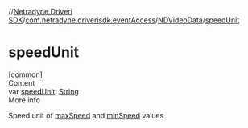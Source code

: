 //[Netradyne Driveri SDK](../../index.md)/[com.netradyne.driverisdk.eventAccess](../index.md)/[NDVideoData](index.md)/[speedUnit](speed-unit.md)



# speedUnit  
[common]  
Content  
var [speedUnit](speed-unit.md): [String](https://kotlinlang.org/api/latest/jvm/stdlib/kotlin/-string/index.html)  
More info  


Speed unit of [maxSpeed](max-speed.md) and [minSpeed](min-speed.md) values

  



